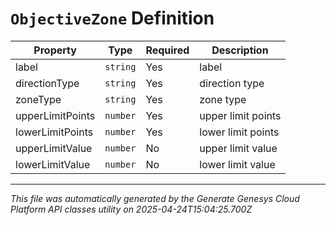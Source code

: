 # `ObjectiveZone` Definition

| Property | Type | Required | Description |
|----------|------|----------|-------------|
| label | `string` | Yes | label |
| directionType | `string` | Yes | direction type |
| zoneType | `string` | Yes | zone type |
| upperLimitPoints | `number` | Yes | upper limit points |
| lowerLimitPoints | `number` | Yes | lower limit points |
| upperLimitValue | `number` | No | upper limit value |
| lowerLimitValue | `number` | No | lower limit value |

---

*This file was automatically generated by the Generate Genesys Cloud Platform API classes utility on 2025-04-24T15:04:25.700Z*